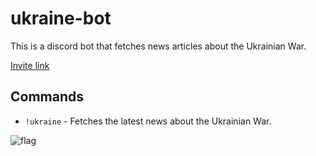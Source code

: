 # ukraine-bot

This is a discord bot that fetches news articles about the Ukrainian War.

[Invite link](https://discord.com/api/oauth2/authorize?client_id=958664139977400350&permissions=137439267904&scope=bot)

## Commands

- `!ukraine` - Fetches the latest news about the Ukrainian War.

![flag](https://upload.wikimedia.org/wikipedia/commons/thumb/4/49/Flag_of_Ukraine.svg/1200px-Flag_of_Ukraine.svg.png)
